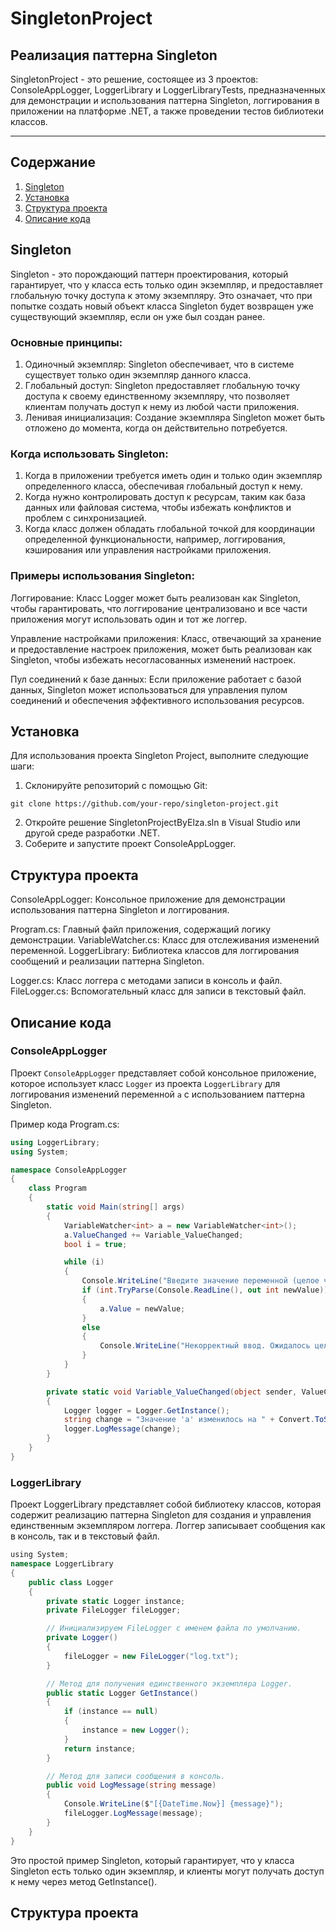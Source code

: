 # SingletonProject
## Реализация паттерна Singleton
SingletonProject - это решение, состоящее из 3 проектов: ConsoleAppLogger, LoggerLibrary и LoggerLibraryTests, предназначенных для демонстрации и использования паттерна Singleton, логгирования в приложении на платформе .NET, а также проведении тестов библиотеки классов.
***
## Содержание

1. [Singleton](#Singleton)
2. [Установка](#Установка)
3. [Структура проекта](#Структура-проекта)
4. [Описание кода](#Описание-кода)


## Singleton
Singleton - это порождающий паттерн проектирования, который гарантирует, что у класса есть только один экземпляр, и предоставляет глобальную точку доступа к этому экземпляру. Это означает, что при попытке создать новый объект класса Singleton будет возвращен уже существующий экземпляр, если он уже был создан ранее.

### Основные принципы:
1. Одиночный экземпляр: Singleton обеспечивает, что в системе существует только один экземпляр данного класса.
2. Глобальный доступ: Singleton предоставляет глобальную точку доступа к своему единственному экземпляру, что позволяет клиентам получать доступ к нему из любой части приложения.
3. Ленивая инициализация: Создание экземпляра Singleton может быть отложено до момента, когда он действительно потребуется.

### Когда использовать Singleton:
1. Когда в приложении требуется иметь один и только один экземпляр определенного класса, обеспечивая глобальный доступ к нему.
2. Когда нужно контролировать доступ к ресурсам, таким как база данных или файловая система, чтобы избежать конфликтов и проблем с синхронизацией.
3. Когда класс должен обладать глобальной точкой для координации определенной функциональности, например, логгирования, кэширования или управления настройками приложения.

### Примеры использования Singleton:
Логгирование: Класс Logger может быть реализован как Singleton, чтобы гарантировать, что логгирование централизовано и все части приложения могут использовать один и тот же логгер.

Управление настройками приложения: Класс, отвечающий за хранение и предоставление настроек приложения, может быть реализован как Singleton, чтобы избежать несогласованных изменений настроек.

Пул соединений к базе данных: Если приложение работает с базой данных, Singleton может использоваться для управления пулом соединений и обеспечения эффективного использования ресурсов.


## Установка
Для использования проекта Singleton Project, выполните следующие шаги:

1. Склонируйте репозиторий с помощью Git:
```
git clone https://github.com/your-repo/singleton-project.git
```
2. Откройте решение SingletonProjectByElza.sln в Visual Studio или другой среде разработки .NET.
3. Соберите и запустите проект ConsoleAppLogger.

## Структура проекта
ConsoleAppLogger: Консольное приложение для демонстрации использования паттерна Singleton и логгирования.

Program.cs: Главный файл приложения, содержащий логику демонстрации.
VariableWatcher.cs: Класс для отслеживания изменений переменной.
LoggerLibrary: Библиотека классов для логгирования сообщений и реализации паттерна Singleton.

Logger.cs: Класс логгера с методами записи в консоль и файл.
FileLogger.cs: Вспомогательный класс для записи в текстовый файл.


## Описание кода
### ConsoleAppLogger
Проект `ConsoleAppLogger` представляет собой консольное приложение, которое использует класс `Logger` из проекта `LoggerLibrary` для логгирования изменений переменной `а` с использованием паттерна Singleton.

Пример кода Program.cs:

```csharp
using LoggerLibrary;
using System;

namespace ConsoleAppLogger
{
    class Program
    {
        static void Main(string[] args)
        {
            VariableWatcher<int> a = new VariableWatcher<int>();
            a.ValueChanged += Variable_ValueChanged;
            bool i = true;

            while (i)
            {
                Console.WriteLine("Введите значение переменной (целое число):");
                if (int.TryParse(Console.ReadLine(), out int newValue))
                {
                    a.Value = newValue;
                }
                else
                {
                    Console.WriteLine("Некорректный ввод. Ожидалось целое число.");
                }
            }
        }

        private static void Variable_ValueChanged(object sender, ValueChangedEventArgs<int> e)
        {
            Logger logger = Logger.GetInstance();
            string change = "Значение 'а' изменилось на " + Convert.ToString(e.NewValue);
            logger.LogMessage(change);
        }
    }
}
```
### LoggerLibrary
Проект LoggerLibrary представляет собой библиотеку классов, которая содержит реализацию паттерна Singleton для создания и управления единственным экземпляром логгера. Логгер записывает сообщения как в консоль, так и в текстовый файл.

```csharp
﻿using System;
namespace LoggerLibrary
{
    public class Logger
    {
        private static Logger instance;
        private FileLogger fileLogger;

        // Инициализируем FileLogger с именем файла по умолчанию.
        private Logger()
        {
            fileLogger = new FileLogger("log.txt");
        }

        // Метод для получения единственного экземпляра Logger.
        public static Logger GetInstance()
        {
            if (instance == null)
            {
                instance = new Logger();
            }
            return instance;
        }

        // Метод для записи сообщения в консоль.
        public void LogMessage(string message)
        {
            Console.WriteLine($"[{DateTime.Now}] {message}");
            fileLogger.LogMessage(message);
        }
    }
}
```
Это простой пример Singleton, который гарантирует, что у класса Singleton есть только один экземпляр, и клиенты могут получать доступ к нему через метод GetInstance().


































## Структура проекта
